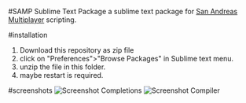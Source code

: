 
#SAMP Sublime Text Package
a sublime text package for [San Andreas Multiplayer](http://www.sa-mp.com) scripting.

#installation

1. Download this repository as zip file
2. click on "Preferences">"Browse Packages" in Sublime text menu.
3. unzip the file in this folder.
4. maybe restart is required.


#screenshots
![Screenshot Completions](http://dev.concil.me/images/samp_sublime_text.jpg)
![Screenshot Compiler](http://dev.concil.me/images/samp_sublime_text2.jpg)
